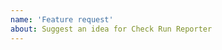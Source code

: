 ```yaml
---
name: 'Feature request'
about: Suggest an idea for Check Run Reporter
---
```


<!--
Thank you for suggesting an idea to make Check Run Reporter better.

There's a very small number of us, so we have to be very careful in what
features we take on, but we'd love to hear what might make the product better
for more folks.

To contact the Dependabot team privately you can email support@dependabot.com
-->
